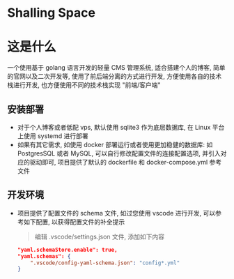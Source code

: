 # Shalling Space

# 这是什么
一个使用基于 golang 语言开发的轻量 CMS 管理系统, 适合搭建个人的博客, 简单的官网以及二次开发等, 使用了前后端分离的方式进行开发, 方便使用各自的技术栈进行开发, 也方便使用不同的技术栈实现 "前端/客户端"

## 安装部署
- 对于个人博客或者低配 vps, 默认使用 sqlite3 作为底层数据库, 在 Linux 平台上使用 systemd 进行部署
- 如果有其它需求, 如使用 docker 部署运行或者使用更加稳健的数据库: 如 PostgresSQL 或者 MySQL, 可以自行修改配置文件的连接配置选项, 并引入对应的驱动即可, 项目提供了默认的 dockerfile 和 docker-compose.yml 参考文件

## 开发环境
- 项目提供了配置文件的 schema 文件, 如过您使用 vscode 进行开发, 可以参考如下配置, 以获得配置文件的补全提示
    > 编辑 .vscode/settings.json 文件, 添加如下内容
    ```json
    "yaml.schemaStore.enable": true,
    "yaml.schemas": {
        ".vscode/config-yaml-schema.json": "config*.yml"
    }
    ```
